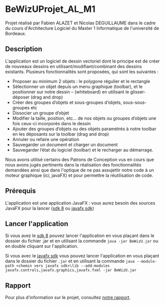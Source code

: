 # BeWizUProjet_AL_M1
Projet réalisé par Fabien ALAZET et Nicolas DEGUILLAUME dans le cadre du cours d'Architecture Logiciel du Master 1 Informatique de l'université de Bordeaux.
## Description
L'application est un logiciel de dessin vectoriel  dont le principe est de créer de nouveaux dessins en utilisant/modifiant/combinant des dessins existants. Plusieurs fonctionnalités sont proposées, qui sont les suivantes : 
<ul>
    <li> Proposer au minimum 2 objets : le polygone régulier et le rectangle</li>
    <li> Sélectionner un objet depuis un menu graphique (toolbar), et le positionner sur notre dessin – (whiteboard) en utilisant le glisser-déposer (drag and drop)</li>
    <li> Créer des groupes d’objets et sous-groupes d’objets, sous-sous-groupes etc</li>
    <li> Dissocier un groupe d’objet</li>
    <li> Modifier la taille, position, etc… de nos objets ou groupes d’objets une fois ceux-ci incorporés dans le dessin</li>
    <li> Ajouter des groupes d’objets ou des objets paramétrés à notre toolbar en les déposants sur la toolbar (drag and drop)</li>
    <li> Annuler ou refaire une opération</li>
    <li> Sauvegarder un document et charger un document</li>
    <li> Sauvegarder l’état du logiciel (toolbar) et le recharger au démarrage.</li>
</ul>
Nous avons utilisé certains des Patrons de Conception vus en cours que nous avons jugés pertinents dans la réalisation des fonctionnalités demandées ainsi que dans l'optique de ne pas assujettir notre code à un moteur graphique (ici, javaFX) et pour permettre la réutilisation de code.

## Prérequis

L'application est une application JavaFX : vous aurez besoin des sources JavaFX pour la lancer (<a href="https://www.oracle.com/java/technologies/javase-jdk8-downloads.html">sdk 8</a> ou <a href="https://gluonhq.com/products/javafx/">javafx sdk</a>)

## Lancer l'application

<p>Si vous avez le <a href="https://www.oracle.com/java/technologies/javase-jdk8-downloads.html">sdk 8</a> pouvez lancer l'application en vous plaçant dans le dossier du fichier .jar et en utilisant la commande <code>java -jar BeWizU.jar</code> ou en double cliquant sur l'application.</p> 

<p>Si vous avec le <a href="https://gluonhq.com/products/javafx/">javafx sdk</a> vous pouvez lancer l'application en vous plaçant dans le dossier du fichier <code>.jar</code> et en utilisant la commande <code>java --module-path &lt;chemin vers javafx sdk&gt;\lib --add-modules javafx.controls,javafx.graphics,javafx.fxml -jar BeWizU.jar</code></p>

## Rapport

Pour plus d'information sur le projet, consultez <a href="https://github.com/Peinturalo/BeWizUProjet_AL_M1/blob/master/rapport">notre rapport</a>.